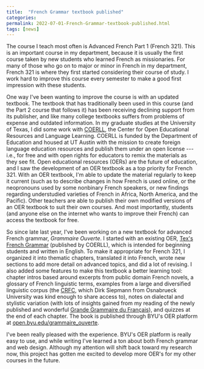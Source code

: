 ```yaml
---
title:  "French Grammar textbook published"
categories: 
permalink: 2022-07-01-French-Grammar-textbook-published.html
tags: [news]
---
```


The course I teach most often is Advanced French Part 1 (French 321). This is an important course in my department, because it is usually the first course taken by new students who learned French as missionaries. For many of those who go on to major or minor in French in my department, French 321 is where they first started considering their course of study. I work hard to improve this course every semester to make a good first impression with these students.

One way I've been wanting to improve the course is with an updated textbook. The textbook that has traditionally been used in this course (and the Part 2 course that follows it) has been receiving declining support from its publisher, and like many college textbooks suffers from problems of expense and outdated information. In my graduate studies at the University of Texas, I did some work with [COERLL](https://www.coerll.utexas.edu/coerll/), the Center for Open Educational Resources and Language Learning. COERLL is funded by the Department of Education and housed at UT Austin with the mission to create foreign language education resources and publish them under an open license --- i.e., for free and with open rights for educators to remix the materials as they see fit. Open educational resources (OERs) are the future of education, and I saw the development of an OER textbook as a top priority for French 321. With an OER textbook, I'm able to update the material regularly to keep it current (such as to describe changes in how French is used online, or the neopronouns used by some nonbinary French speakers, or new findings regarding understudied varieties of French in Africa, North America, and the Pacific). Other teachers are able to publish their own modified versions of an OER textbook to suit their own courses. And most importantly, students (and anyone else on the internet who wants to improve their French) can access the textbook for free.

So since late last year, I've been working on a new textbook for advanced French grammar, *Grammaire Ouverte*. I started with an existing OER, [Tex's French Grammar](https://www.laits.utexas.edu/tex/) (published by COERLL), which is intended for beginning students and written in English. To make it appropriate for French 321, I organized it into thematic chapters, translated it into French, wrote new sections to add more detail on advanced topics, and did a lot of revising. I also added some features to make this textbook a better learning tool: chapter intros based around excerpts from public domain French novels, a glossary of French linguistic terms, examples from a large and diversified linguistic corpus (the [CRFC](https://www.shs-conferences.org/articles/shsconf/abs/2016/05/shsconf_cmlf2016_11002/shsconf_cmlf2016_11002.html), which Dirk Siepmann from Osnabrueck University was kind enough to share access to), notes on dialectal and stylistic variation (with lots of insights gained from my reading of the newly published and wonderful [Grande Grammaire du Français](https://www.xn--grandegrammairedufranais-gec.com/)), and quizzes at the end of each chapter. The book is published through BYU's OER platform at [open.byu.edu/grammaire_ouverte](https://open.byu.edu/grammaire_ouverte).

I've been really pleased with the experience. BYU's OER platform is really easy to use, and while writing I've learned a ton about both French grammar and web design. Although my attention will shift back toward my research now, this project has gotten me excited to develop more OER's for my other courses in the future.
